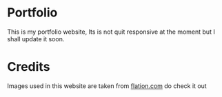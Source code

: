 # Portfolio
This is my portfolio website, Its is not quit responsive at the moment but I shall update it soon.

# Credits
Images used in this website are taken from [flation.com](https://www.flaticon.com) do check it out
